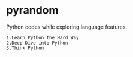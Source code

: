 # pyrandom
Python codes while exploring language features.

	1.Learn Python the Hard Way
	2.Deep Dive into Python
	3.Think Python
